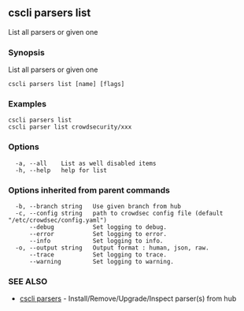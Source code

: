 ## cscli parsers list

List all parsers or given one

### Synopsis

List all parsers or given one

```
cscli parsers list [name] [flags]
```

### Examples

```
cscli parsers list
cscli parser list crowdsecurity/xxx
```

### Options

```
  -a, --all    List as well disabled items
  -h, --help   help for list
```

### Options inherited from parent commands

```
  -b, --branch string   Use given branch from hub
  -c, --config string   path to crowdsec config file (default "/etc/crowdsec/config.yaml")
      --debug           Set logging to debug.
      --error           Set logging to error.
      --info            Set logging to info.
  -o, --output string   Output format : human, json, raw.
      --trace           Set logging to trace.
      --warning         Set logging to warning.
```

### SEE ALSO

* [cscli parsers](cscli_parsers.md)	 - Install/Remove/Upgrade/Inspect parser(s) from hub


